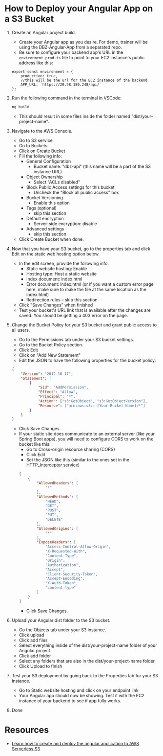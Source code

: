 # How to Deploy your Angular App on a S3 Bucket
1. Create an Angular project build.
    - Create your Angular app as you desire. For demo, trainer will be using the DBZ-Angular-App from a separated repo.
    - Be sure to configure your backend app's URL in the ```environment.prod.ts``` file to point to your EC2 instance's public address like this:
    ```angular
    export const environment = {
        production: true,
        //this will be the url for the EC2 instance of the backend
        APP_URL: `https://20.98.180.248/api/`
    };
    ```
2. Run the following command in the terminal in VSCode:
    ```bash
    ng build
    ```
    - This should result in some files inside the folder named "dist/your-project-name".

3. Navigate to the AWS Console.
    - Go to S3 service
    - Go to Buckets
    - Click on Create Bucket
    - Fill the following info:
        - General Configuration
            - Bucket name: "dbz-api" (this name will be a part of the S3 instance URL)
        - Object Ownership
            - Select "ACLs disabled"
        - Block Public Access settings for this bucket
            - Uncheck the "Block all public access" box
        - Bucket Versioning
            - Enable this option
        - Tags (optional)
            - skip this section
        - Default encryption
            - Server-side encryption: disable
        - Advanced settings
            - skip this section
    - Click Create Bucket when done.

4. Now that you have your S3 bucket, go to the properties tab and click Edit on the static web hosting option below.
    - In the edit screen, provide the following info:
        - Static website hosting: Enable
        - Hosting type: Host a static website
        - Index document: index.html
        - Error document: index.html (or if you want a custom error page here, make sure to make the file at the same location as the index.html)
        - Redirection rules – skip this section
    - Click "Save Changes" when finished
    - Test your bucket's URL link that is available after the changes are saved. You should be getting a 403 error on the page.

5. Change the Bucket Policy for your S3 bucket and grant public access to all users.
    - Go to the Permissions tab under your S3 bucket settings.
    - Go to the Bucket Policy section.
    - Click Edit
    - Click on "Add New Statement"
    - Edit the JSON to have the following properties for the bucket policy:
    ```json
    {
	    "Version": "2012-10-17",
	    "Statement": [
            {
                "Sid": "AddPermission",
                "Effect": "Allow",
                "Principal": "*",
                "Action": ["s3:GetObject", "s3:GetObjectVersion"],
                "Resource": ["arn:aws:s3:::[Your-Bucket-Name]/*"]
            }
	    ]
    }
    ```
    - Click Save Changes.
    - If your static site does communicate to an external server (like your Spring Boot apps), you will need to configure CORS to work on the bucket like this:
        - Go to Cross-origin resource sharing (CORS)
        - Click Edit
        - Set the JSON like this (similar to the ones set in the HTTP_Interceptor service)
        ```json
        [
            {
                "AllowedHeaders": [
                    "*"
                ],
                "AllowedMethods": [
                    "HEAD",
                    "GET",
                    "POST",
                    "PUT",
                    "DELETE"
                ],
                "AllowedOrigins": [
                    "*"
                ],
                "ExposeHeaders": [
                    "Access-Control-Allow-Origin",
                    "X-Requested-With",
                    "Content-Type",
                    "Origin",
                    "Authorization",
                    "Accept",
                    "Client-Security-Token",
                    "Accept-Encoding",
                    "X-Auth-Token",
                    "content-type"
                ]
            }
        ]
        ```
        - Click Save Changes.
6. Upload your Angular dist folder to the S3 bucket.
    - Go the Objects tab under your S3 instance.
    - Click upload
    - Click add files 
    - Select everything inside of the dist/your-project-name folder of your Angular project
    - Click add folder
    - Select any folders that are also in the dist/your-project-name folder
    - Click Upload to finish

7. Test your S3 deployment by going back to the Properties tab for your S3 instance.
    - Go to Static website hosting and click on your endpoint link
    - Your Angular app should now be showing. Test it with the EC2 instance of your backend to see if app fully works.

8. Done

# Resources
- [Learn how to create and deploy the angular application to AWS Serverless S3](https://levelup.gitconnected.com/learn-how-to-create-and-deploy-the-angular-application-to-aws-serverless-s3-81f8a838b563)